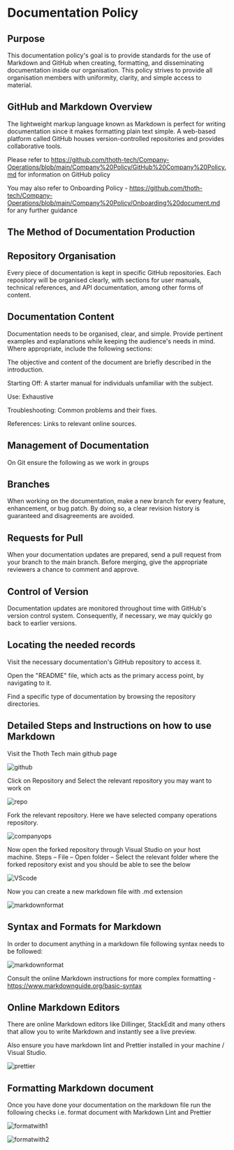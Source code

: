 # Documentation Policy

## Purpose

This documentation policy's goal is to provide standards for the use of Markdown and GitHub when
creating, formatting, and disseminating documentation inside our organisation. This policy strives
to provide all organisation members with uniformity, clarity, and simple access to material.

## GitHub and Markdown Overview

The lightweight markup language known as Markdown is perfect for writing documentation since it
makes formatting plain text simple. A web-based platform called GitHub houses version-controlled
repositories and provides collaborative tools.

Please refer to
<https://github.com/thoth-tech/Company-Operations/blob/main/Company%20Policy/GitHub%20Company%20Policy.md>
for information on GitHub policy

You may also refer to Onboarding Policy -
<https://github.com/thoth-tech/Company-Operations/blob/main/Company%20Policy/Onboarding%20document.md>
for any further guidance

## The Method of Documentation Production

## Repository Organisation

Every piece of documentation is kept in specific GitHub repositories. Each repository will be
organised clearly, with sections for user manuals, technical references, and API documentation,
among other forms of content.

## Documentation Content

Documentation needs to be organised, clear, and simple. Provide pertinent examples and explanations
while keeping the audience's needs in mind. Where appropriate, include the following sections:

The objective and content of the document are briefly described in the introduction.

Starting Off: A starter manual for individuals unfamiliar with the subject.

Use: Exhaustive

Troubleshooting: Common problems and their fixes.

References: Links to relevant online sources.

## Management of Documentation

On Git ensure the following as we work in groups

## Branches

When working on the documentation, make a new branch for every feature, enhancement, or bug patch.
By doing so, a clear revision history is guaranteed and disagreements are avoided.

## Requests for Pull

When your documentation updates are prepared, send a pull request from your branch to the main
branch. Before merging, give the appropriate reviewers a chance to comment and approve.

## Control of Version

Documentation updates are monitored throughout time with GitHub's version control system.
Consequently, if necessary, we may quickly go back to earlier versions.

## Locating the needed records

Visit the necessary documentation's GitHub repository to access it.

Open the "README" file, which acts as the primary access point, by navigating to it.

Find a specific type of documentation by browsing the repository directories.

## Detailed Steps and Instructions on how to use Markdown

Visit the Thoth Tech main github page

![github](/Company%20Policy/images/github.png)

Click on Repository and Select the relevant repository you may want to work on

![repo](/Company%20Policy/images/repository.png)

Fork the relevant repository. Here we have selected company operations repository.

![companyops](/Company%20Policy/images/companyops.png)

Now open the forked repository through Visual Studio on your host machine. Steps – File – Open
folder – Select the relevant folder where the forked repository exist and you should be able to see
the below

![VScode](/Company%20Policy/images/VS%20code.png)

Now you can create a new markdown file with .md extension

![markdownformat](/Company%20Policy/images/markdown.png)

## Syntax and Formats for Markdown

In order to document anything in a markdown file following syntax needs to be followed:

![markdownformat](/Company%20Policy/images/markdownformat.png)

Consult the online Markdown instructions for more complex formatting -
<https://www.markdownguide.org/basic-syntax>

## Online Markdown Editors

There are online Markdown editors like Dillinger, StackEdit and many others that allow you to write
Markdown and instantly see a live preview.

Also ensure you have markdown lint and Prettier installed in your machine / Visual Studio.

![prettier](/Company%20Policy/images/prettier.png)

## Formatting Markdown document

Once you have done your documentation on the markdown file run the following checks i.e. format
document with Markdown Lint and Prettier

![formatwith1](/Company%20Policy/images/formatwith.png)

![formatwith2](/Company%20Policy/images/formatwith2.png)
